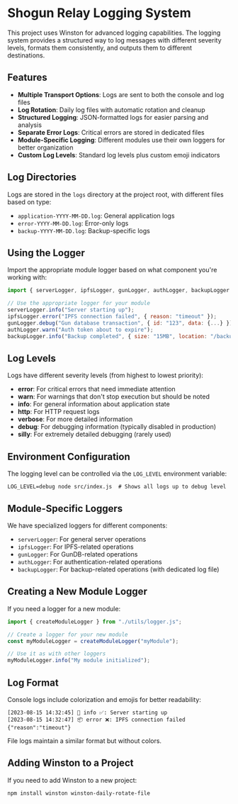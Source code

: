 # Shogun Relay Logging System

This project uses Winston for advanced logging capabilities. The logging system provides a structured way to log messages with different severity levels, formats them consistently, and outputs them to different destinations.

## Features

- **Multiple Transport Options**: Logs are sent to both the console and log files
- **Log Rotation**: Daily log files with automatic rotation and cleanup
- **Structured Logging**: JSON-formatted logs for easier parsing and analysis
- **Separate Error Logs**: Critical errors are stored in dedicated files
- **Module-Specific Logging**: Different modules use their own loggers for better organization
- **Custom Log Levels**: Standard log levels plus custom emoji indicators

## Log Directories

Logs are stored in the `logs` directory at the project root, with different files based on type:

- `application-YYYY-MM-DD.log`: General application logs
- `error-YYYY-MM-DD.log`: Error-only logs
- `backup-YYYY-MM-DD.log`: Backup-specific logs

## Using the Logger

Import the appropriate module logger based on what component you're working with:

```javascript
import { serverLogger, ipfsLogger, gunLogger, authLogger, backupLogger } from "./utils/logger.js";

// Use the appropriate logger for your module
serverLogger.info("Server starting up");
ipfsLogger.error("IPFS connection failed", { reason: "timeout" });
gunLogger.debug("Gun database transaction", { id: "123", data: {...} });
authLogger.warn("Auth token about to expire");
backupLogger.info("Backup completed", { size: "15MB", location: "/backups/latest" });
```

## Log Levels

Logs have different severity levels (from highest to lowest priority):

- **error**: For critical errors that need immediate attention
- **warn**: For warnings that don't stop execution but should be noted
- **info**: For general information about application state
- **http**: For HTTP request logs
- **verbose**: For more detailed information
- **debug**: For debugging information (typically disabled in production)
- **silly**: For extremely detailed debugging (rarely used)

## Environment Configuration

The logging level can be controlled via the `LOG_LEVEL` environment variable:

```
LOG_LEVEL=debug node src/index.js  # Shows all logs up to debug level
```

## Module-Specific Loggers

We have specialized loggers for different components:

- `serverLogger`: For general server operations
- `ipfsLogger`: For IPFS-related operations
- `gunLogger`: For GunDB-related operations
- `authLogger`: For authentication-related operations
- `backupLogger`: For backup-related operations (with dedicated log file)

## Creating a New Module Logger

If you need a logger for a new module:

```javascript
import { createModuleLogger } from "./utils/logger.js";

// Create a logger for your new module
const myModuleLogger = createModuleLogger("myModule");

// Use it as with other loggers
myModuleLogger.info("My module initialized");
```

## Log Format

Console logs include colorization and emojis for better readability:
```
[2023-08-15 14:32:45] 🚀 info ✅: Server starting up
[2023-08-15 14:32:47] 📦 error ❌: IPFS connection failed {"reason":"timeout"}
```

File logs maintain a similar format but without colors.

## Adding Winston to a Project

If you need to add Winston to a new project:

```bash
npm install winston winston-daily-rotate-file
``` 
